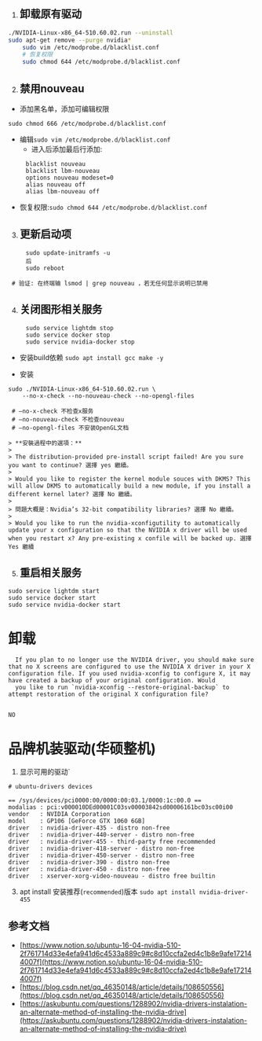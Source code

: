 1. ## 卸载原有驱动

```bash
./NVIDIA-Linux-x86_64-510.60.02.run --uninstall
sudo apt-get remove --purge nvidia*    
    sudo vim /etc/modprobe.d/blacklist.conf  
    # 恢复权限  
    sudo chmod 644 /etc/modprobe.d/blacklist.conf
```

2. ## 禁用nouveau

- 添加黑名单，添加可编辑权限

`sudo chmod 666 /etc/modprobe.d/blacklist.conf`

- 编辑`sudo vim /etc/modprobe.d/blacklist.conf  `
  - 进入后添加最后行添加:

```
     blacklist nouveau  
     blacklist lbm-nouveau  
     options nouveau modeset=0  
     alias nouveau off  
     alias lbm-nouveau off  
```

  - 恢复权限:`sudo chmod 644 /etc/modprobe.d/blacklist.conf`

3. ## 更新启动项

```
     sudo update-initramfs -u  
	 后
     sudo reboot  
```
     # 验证: 在终端输 lsmod | grep nouveau ，若无任何显示说明已禁用

4. ## 关闭图形相关服务

```
     sudo service lightdm stop  
     sudo service docker stop  
     sudo service nvidia-docker stop
```

- 安装build依赖
 `sudo apt install gcc make -y`
	
- 安装
  
```
sudo ./NVIDIA-Linux-x86_64-510.60.02.run \
	--no-x-check --no-nouveau-check --no-opengl-files  
```
     # –no-x-check 不检查x服务  
     # –no-nouveau-check 不检查nouveau  
     # –no-opengl-files 不安装OpenGL文档
    
    > **安裝過程中的選項：**
    > 
    > The distribution-provided pre-install script failed! Are you sure you want to continue? 選擇 yes 繼續。
    > 
    > Would you like to register the kernel module souces with DKMS? This will allow DKMS to automatically build a new module, if you install a different kernel later? 選擇 No 繼續。
    > 
    > 問題大概是：Nvidia’s 32-bit compatibility libraries? 選擇 No 繼續。
    > 
    > Would you like to run the nvidia-xconfigutility to automatically update your x configuration so that the NVIDIA x driver will be used when you restart x? Any pre-existing x confile will be backed up. 選擇 Yes 繼續

5. ## 重启相关服务

```
sudo service lightdm start  
sudo service docker start  
sudo service nvidia-docker start
```

# 卸载

```
  If you plan to no longer use the NVIDIA driver, you should make sure that no X screens are configured to use the NVIDIA X driver in your X configuration file. If you used nvidia-xconfig to configure X, it may have created a backup of your original configuration. Would
  you like to run `nvidia-xconfig --restore-original-backup` to attempt restoration of the original X configuration file?


NO
```

# 品牌机装驱动(华硕整机)

1. 显示可用的驱动`
```
# ubuntu-drivers devices

== /sys/devices/pci0000:00/0000:00:03.1/0000:1c:00.0 ==
modalias : pci:v000010DEd00001C03sv00003842sd00006161bc03sc00i00
vendor   : NVIDIA Corporation
model    : GP106 [GeForce GTX 1060 6GB]
driver   : nvidia-driver-435 - distro non-free
driver   : nvidia-driver-440-server - distro non-free
driver   : nvidia-driver-455 - third-party free recommended
driver   : nvidia-driver-418-server - distro non-free
driver   : nvidia-driver-450-server - distro non-free
driver   : nvidia-driver-390 - distro non-free
driver   : nvidia-driver-450 - distro non-free
driver   : xserver-xorg-video-nouveau - distro free builtin
```

3. apt install 安装推荐(`recommended`)版本
`sudo apt install nvidia-driver-455`




## 参考文档

- [https://www.notion.so/ubuntu-16-04-nvidia-510-2f761714d33e4efa941d6c4533a889c9#c8d10ccfa2ed4c1b8e9afe172144007f](https://www.notion.so/ubuntu-16-04-nvidia-510-2f761714d33e4efa941d6c4533a889c9#c8d10ccfa2ed4c1b8e9afe172144007f)
- [https://blog.csdn.net/qq_46350148/article/details/108650556](https://blog.csdn.net/qq_46350148/article/details/108650556)
- [https://askubuntu.com/questions/1288902/nvidia-drivers-instalation-an-alternate-method-of-installing-the-nvidia-drive](https://askubuntu.com/questions/1288902/nvidia-drivers-instalation-an-alternate-method-of-installing-the-nvidia-drive)
